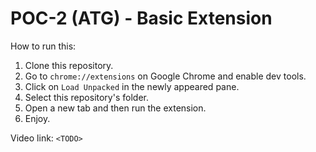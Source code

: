 # POC-2 (ATG) - Basic Extension

How to run this:
1. Clone this repository.
2. Go to `chrome://extensions` on Google Chrome and enable dev tools.
3. Click on `Load Unpacked` in the newly appeared pane.
4. Select this repository's folder.
5. Open a new tab and then run the extension.
6. Enjoy.

Video link: `<TODO>`
